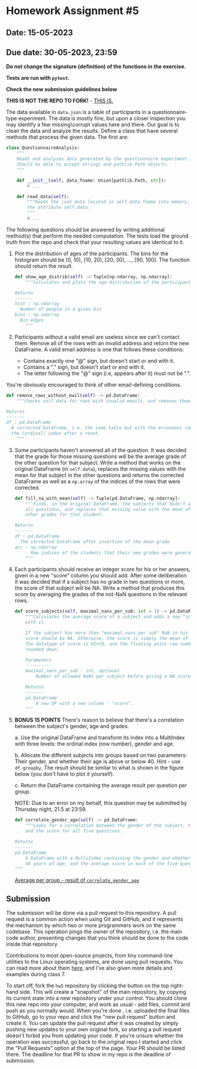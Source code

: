 # Homework Assignment #5

## Date: 15-05-2023

## Due date: 30-05-2023, 23:59

**Do not change the signature (definition) of the functions in the exercise.**

**Tests are run with `pytest`.**

**Check the new submission guidelines below**

**THIS IS NOT THE REPO TO FORK!** - [THIS IS.](https://github.com/sagol-python-for-neuroscientists/hw5)

The data available in `data.json` is a table of participants in a questionnaire-type experiment. The data is mostly fine, but upon a closer inspection you may identify a few missing\corrupt values here and there. Our goal is to clean the data and analyze the results. Define a class that have several methods that process the given data. The first are:

```python
class QuestionnaireAnalysis:
    """
    Reads and analyzes data generated by the questionnaire experiment.
    Should be able to accept strings and pathlib.Path objects.
    """

    def __init__(self, data_fname: Union[pathlib.Path, str]):
        # ...

    def read_data(self):
        """Reads the json data located in self.data_fname into memory, to
        the attribute self.data.
        """
        # ...
```

The following questions should be answered by writing additional method(s) that perform the needed computation. The tests load the ground truth from the repo and check that your resulting values are identical to it.

1. Plot the distribution of ages of the participants. The bins for the histogram should be [0, 10), [10, 20), [20, 30), ..., [90, 100]. The function should return the result.

   ```python
   def show_age_distrib(self) -> Tuple[np.ndarray, np.ndarray]:
       """Calculates and plots the age distribution of the participants.

   Returns
   -------
   hist : np.ndarray
     Number of people in a given bin
   bins : np.ndarray
     Bin edges
       """
   ```

2. Participants without a valid email are useless since we can't contact them. Remove all of the rows with an invalid address and return the new DataFrame.
   A valid email address is one that follows these conditions:
   - Contains exactly one "@" sign, but doesn't start or end with it.
   - Contains a "." sign, but doesn't start or end with it.
   - The letter following the "@" sign (i.e, appears after it) must not be ".".

You're obviously encouraged to think of other email-defining conditions.

```python
def remove_rows_without_mail(self) -> pd.DataFrame:
    """Checks self.data for rows with invalid emails, and removes them.

Returns
-------
df : pd.DataFrame
  A corrected DataFrame, i.e. the same table but with the erroneous rows removed and
  the (ordinal) index after a reset.
    """
```

3. Some participants haven't answered all of the question. It was decided that the grade for those missing questions will be the average grade of the other question for that subject. Write a method that works on the original DataFrame (in `self.data`), replaces the missing values with the mean for that subject in the other questions and returns the corrected DataFrame as well as a `np.array` of the indices of the rows that were corrected.

   ```python
   def fill_na_with_mean(self) -> Tuple[pd.DataFrame, np.ndarray]:
       """Finds, in the original DataFrame, the subjects that didn't answer
       all questions, and replaces that missing value with the mean of the
       other grades for that student.

   Returns
   -------
   df : pd.DataFrame
     The corrected DataFrame after insertion of the mean grade
   arr : np.ndarray
         Row indices of the students that their new grades were generated
       """
   ```

4. Each participants should receive an integer score for his or her answers, given in a new "score" column you should add. After some deliberation it was decided that if a subject has no grade in two questions or more, the score of that subject will be NA. Write a method that produces this score by averaging the grades of the not-NaN questions in the relevant rows.

   ```python
   def score_subjects(self, maximal_nans_per_sub: int = 1) -> pd.DataFrame:
       """Calculates the average score of a subject and adds a new "score" column
       with it.

       If the subject has more than "maximal_nans_per_sub" NaN in his grades, the
       score should be NA. Otherwise, the score is simply the mean of the other grades.
       The datatype of score is UInt8, and the floating point raw numbers should be
       rounded down.

       Parameters
       ----------
       maximal_nans_per_sub : int, optional
           Number of allowed NaNs per subject before giving a NA score.

       Returns
       -------
       pd.DataFrame
           A new DF with a new column - "score".
       """
   ```

5. **BONUS 15 POINTS** There's reason to believe that there's a correlation between the subject's gender, age and grades.

   a. Use the original DataFrame and transform its index into a MultiIndex with three levels: the ordinal index (row number), gender and age.

   b. Allocate the different subjects into groups based on two parameters: Their gender, and whether their age is above or below 40. Hint - use `df.groupby`. The result should be similar to what is shown in the figure below (you don't have to plot it yourself).

   c. Return the DataFrame containing the average result per question per group.

   NOTE: Due to an error on my behalf, this question may be submitted by Thursday night, 21.5 at 23:59.

   ```python
   def correlate_gender_age(self) -> pd.DataFrame:
       """Looks for a correlation between the gender of the subject, their age
       and the score for all five questions.

   Returns
   -------
   pd.DataFrame
       A DataFrame with a MultiIndex containing the gender and whether the subject is above
       40 years of age, and the average score in each of the five questions.
   """
   ```

   [Average per group - result of `correlate_gender_age`](avg_per_group.png)

## Submission

The submission will be done via a pull request to this repository. A pull request is a common action when using Git and GitHub, and it represents the mechanism by which two or more programmers work on the same codebase. This operation pings the owner of the repository, i.e. the main code author, presenting changes that you think should be done to the code inside that repository.

Contributions to most open-source projects, from tiny command-line utilities to the Linux operating systems, are done using pull requests. You can read more about them [here](https://help.github.com/en/articles/about-pull-requests), and I've also given more details and examples during class 7.

To start off, fork the `hw5` repository by clicking the button on the top right-hand side. This will create a "snapshot" of the main repository, by copying its current state into a new repository under your control. You should clone this new repo into your computer, and work as usual - add files, commit and push as you normally would. When you're done , i.e. uploaded the final files to GitHub, go to your repo and click the "new pull request" button and create it. You can update the pull request after it was created by simply pushing new updates to your own original fork, so starting a pull request doesn't forbid you from updating your code. If you're unsure whether the operation was successful, go back to the original repo I started and click the "Pull Requests" option at the top of the page. Your PR should be listed there. The deadline for that PR to show in my repo is the deadline of submission.
